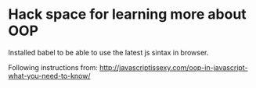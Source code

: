 # Hack space for learning more about OOP
Installed babel to be able to use the latest js sintax in browser.

Following instructions from: http://javascriptissexy.com/oop-in-javascript-what-you-need-to-know/
